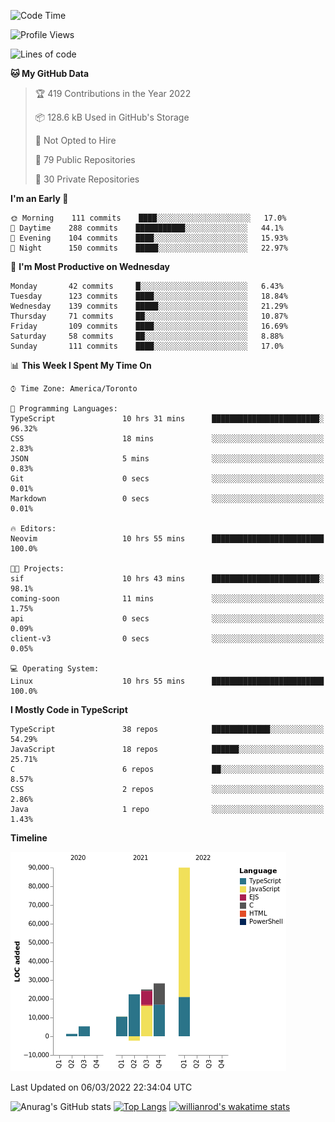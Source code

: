 <!--START_SECTION:waka-->
![Code Time](http://img.shields.io/badge/Code%20Time-172%20hrs%2025%20mins-blue)

![Profile Views](http://img.shields.io/badge/Profile%20Views-25-blue)

![Lines of code](https://img.shields.io/badge/From%20Hello%20World%20I%27ve%20Written-180%20Thousand%20lines%20of%20code-blue)

**🐱 My GitHub Data** 

> 🏆 419 Contributions in the Year 2022
 > 
> 📦 128.6 kB Used in GitHub's Storage 
 > 
> 🚫 Not Opted to Hire
 > 
> 📜 79 Public Repositories 
 > 
> 🔑 30 Private Repositories  
 > 
**I'm an Early 🐤** 

```text
🌞 Morning    111 commits    ████░░░░░░░░░░░░░░░░░░░░░   17.0% 
🌆 Daytime    288 commits    ███████████░░░░░░░░░░░░░░   44.1% 
🌃 Evening    104 commits    ████░░░░░░░░░░░░░░░░░░░░░   15.93% 
🌙 Night      150 commits    █████░░░░░░░░░░░░░░░░░░░░   22.97%

```
📅 **I'm Most Productive on Wednesday** 

```text
Monday       42 commits     █░░░░░░░░░░░░░░░░░░░░░░░░   6.43% 
Tuesday      123 commits    ████░░░░░░░░░░░░░░░░░░░░░   18.84% 
Wednesday    139 commits    █████░░░░░░░░░░░░░░░░░░░░   21.29% 
Thursday     71 commits     ██░░░░░░░░░░░░░░░░░░░░░░░   10.87% 
Friday       109 commits    ████░░░░░░░░░░░░░░░░░░░░░   16.69% 
Saturday     58 commits     ██░░░░░░░░░░░░░░░░░░░░░░░   8.88% 
Sunday       111 commits    ████░░░░░░░░░░░░░░░░░░░░░   17.0%

```


📊 **This Week I Spent My Time On** 

```text
⌚︎ Time Zone: America/Toronto

💬 Programming Languages: 
TypeScript               10 hrs 31 mins      ████████████████████████░   96.32% 
CSS                      18 mins             ░░░░░░░░░░░░░░░░░░░░░░░░░   2.83% 
JSON                     5 mins              ░░░░░░░░░░░░░░░░░░░░░░░░░   0.83% 
Git                      0 secs              ░░░░░░░░░░░░░░░░░░░░░░░░░   0.01% 
Markdown                 0 secs              ░░░░░░░░░░░░░░░░░░░░░░░░░   0.01%

🔥 Editors: 
Neovim                   10 hrs 55 mins      █████████████████████████   100.0%

🐱‍💻 Projects: 
sif                      10 hrs 43 mins      ████████████████████████░   98.1% 
coming-soon              11 mins             ░░░░░░░░░░░░░░░░░░░░░░░░░   1.75% 
api                      0 secs              ░░░░░░░░░░░░░░░░░░░░░░░░░   0.09% 
client-v3                0 secs              ░░░░░░░░░░░░░░░░░░░░░░░░░   0.05%

💻 Operating System: 
Linux                    10 hrs 55 mins      █████████████████████████   100.0%

```

**I Mostly Code in TypeScript** 

```text
TypeScript               38 repos            █████████████░░░░░░░░░░░░   54.29% 
JavaScript               18 repos            ██████░░░░░░░░░░░░░░░░░░░   25.71% 
C                        6 repos             ██░░░░░░░░░░░░░░░░░░░░░░░   8.57% 
CSS                      2 repos             ░░░░░░░░░░░░░░░░░░░░░░░░░   2.86% 
Java                     1 repo              ░░░░░░░░░░░░░░░░░░░░░░░░░   1.43%

```


**Timeline**

![Chart not found](https://raw.githubusercontent.com/wise-introvert/wise-introvert/master/charts/bar_graph.png) 


 Last Updated on 06/03/2022 22:34:04 UTC
<!--END_SECTION:waka-->

![Anurag's GitHub stats](https://github-readme-stats.vercel.app/api?username=wise-introvert&count_private=true&show_icons=true)
[![Top Langs](https://github-readme-stats.vercel.app/api/top-langs/?username=wise-introvert&langs_count=10)](https://github.com/anuraghazra/github-readme-stats)
[![willianrod's wakatime stats](https://github-readme-stats.vercel.app/api/wakatime?username=wiseintrovert)](https://github.com/anuraghazra/github-readme-stats)
